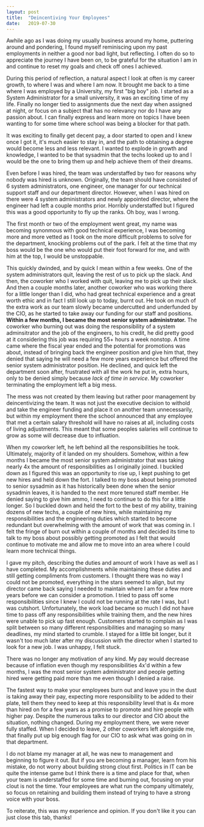 ```yaml
---
layout:	post
title:	"Deincentiving Your Employees"
date:	2019-07-30
---
```


Awhile ago as I was doing my usually business around my home, puttering around and pondering, I found myself reminiscing upon my past employments in neither a good nor bad light, but reflecting. I often do so to appreciate the journey I have been on, to be grateful for the situation I am in and continue to reset my goals and check off ones I achieved.

During this period of reflection, a natural aspect I look at often is my career growth, to where I was and where I am now. It brought me back to a time where I was employed by a University, my first "big boy" job. I started as a System Administrator for a small university, it was an exciting time of my life. Finally no longer tied to assignments due the next day when assigned at night, or focus on a subject that has no relevancy nor do I have any passion about. I can finally express and learn more on topics I have been wanting to for some time where school was being a blocker for that path.

It was exciting to finally get decent pay, a door started to open and I knew once I got it, it's much easier to stay in, and the path to obtaining a degree would become less and less relevant. I wanted to explode in growth and knowledge, I wanted to be that sysadmin that the techs looked up to and I would be the one to bring them up and help achieve them of their dreams.

Even before I was hired, the team was understaffed by two for reasons why nobody was hired is unknown. Originally, the team should have consisted of 6 system administrators, one engineer, one manager for our technical support staff and our department director. However, when I was hired on there were 4 system administrators and newly appointed director, where the engineer had left a couple months prior. Horribly understaffed but I figured this was a good opportunity to fly up the ranks. Oh boy, was I wrong.

The first month or two of the employment went great, my name was becoming synonmous with good technical experience, I was becoming more and more vetted as I took on the more difficult problems to solve for the department, knocking problems out of the park. I felt at the time that my boss would be the one who would put their foot forward for me, and with him at the top, I would be unstoppable.

This quickly dwinded, and by quick I mean within a few weeks. One of the system administrators quit, leaving the rest of us to pick up the slack. And then, the coworker who I worked with quit, leaving me to pick up their slack. And then a couple months later, another coworker who was working there for a little longer than I did, who had great technical experience and a great worth ethic and in fact I still look up to today, burnt out. He took on much of the extra work as our team slowly became undercutted and underfunded by the CIO, as he started to take away our funding for our staff and positions. **Within a few months, I became the most senior system administrator.** The coworker who burning out was doing the responsibility of a system adminsitrator and the job of the engineers, to his credit, he did pretty good at it considering this job was requiring 55+ hours a week nonstop. A time came where the fiscal year ended and the potential for promotions was about, instead of bringing back the engineer position and give him that, they denied that saying he will need a few more years experience but offered the senior system administrator position. He declined, and quick left the department soon after, frustrated with all the work he put in, extra hours, only to be denied simply because _lack of time in service_. My coworker terminating the employment left a big mess.

The mess was not created by them leaving but rather poor management by deincentivizing the team. It was not just the executive decision to withold and take the engineer funding and place it on another team unnecessarily, but within my employment there the school announced that any employee that met a certain salary threshold will have no raises at all, including costs of living adjustments. This meant that some peoples salaries will continue to grow as some will decrease due to influation.

When my coworker left, he left behind all the responsibilities he took. Ultimately, majority of it landed on my shoulders. Somehow, within a few months I became the most senior system administrator that was taking nearly 4x the amount of responsibilities as I originally joined. I buckled down as I figured this was an opportunity to rise up, I kept pushing to get new hires and held down the fort. I talked to my boss about being promoted to senior sysadmin as it has historically been done when the senior sysadmin leaves, it is handed to the next more tenured staff member. He denied saying to give him ammo, I need to continue to do this for a little longer. So I buckled down and held the fort to the best of my ability, training dozens of new techs, a couple of new hires, while maintaining my responsibilities and the engineering duties which started to become redundant but overwhelming with the amount of work that was coming in. I felt the fringe of burn out within a couple of months and decided its time to talk to my boss about possibly getting promoted as I felt that would continue to motivate me and allow me to move into an area where I could learn more technical things.

I gave my pitch, describing the duties and amount of work I have as well as I have completed. My accomplishments while maintaining these duties and still getting compliments from customers. I thought there was no way I could not be promoted, everything in the stars seemed to align, but my director came back saying I needed to maintain where I am for a few more years before we can consider a promotion. I tried to pass off some responsibilities since I knew I could not be running at the rate I was, but I was cutshort. Unfortunately, the work load became so much I did not have time to pass off any responsibilities while training them, and the new hires were unable to pick up fast enough. Customers started to complain as I was split between so many different responsibilities and managing so many deadlines, my mind started to crumble. I stayed for a little bit longer, but it wasn't too much later after my discussion with the director when I started to look for a new job. I was unhappy, I felt stuck.

There was no longer any motivation of any kind. My pay would decrease because of inflation even though my responsibilities 4x'd within a few months, I was the most senior system administrator and people getting hired were getting paid more than me even though I denied a raise.

The fastest way to make your employees burn out and leave you in the dust is taking away their pay, expecting more responsibility to be added to their plate, tell them they need to keep at this responsibility level that is 4x more than hired on for a few years as a promise to promote and hire people with higher pay. Despite the numerous talks to our director and CIO about the situation, nothing changed. During my employment there, we were never fully staffed. When I decided to leave, 2 other coworkers left alongside me, that finally put up big enough flag for our CIO to ask what was going on in that department.

I do not blame my manager at all, he was new to management and beginning to figure it out. But if you are becoming a manager, learn from his mistake, do not worry about building strong clout first. Politics in IT can be quite the intense game but I think there is a time and place for that, when your team is understaffed for some time and burning out, focusing on your clout is not the time. Your employees are what run the company ultimately, so focus on retaining and building them instead of trying to have a strong voice with your boss.

To reiterate, this was my experience and opinion. If you don't like it you can just close this tab, thanks!